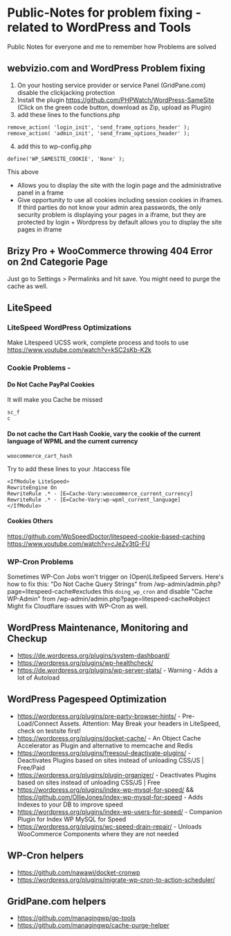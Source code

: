# Public-Notes for problem fixing - related to WordPress and Tools
Public Notes for everyone and me to remember how Problems are solved

## webvizio.com and WordPress Problem fixing
1. On your hosting service provider or service Panel (GridPane.com) disable the clickjacking protection
2. Install the plugin https://github.com/PHPWatch/WordPress-SameSite
(Click on the green code button, download as Zip, upload as Plugin)
3. add these lines to the functions.php
```
remove_action( 'login_init', 'send_frame_options_header' );
remove_action( 'admin_init', 'send_frame_options_header' );
``` 
4. add this to wp-config.php
```
define('WP_SAMESITE_COOKIE', 'None' );
```

This above 
- Allows you to display the site with the login page and the administrative panel in a frame
- Give opportunity to use all cookies including session cookies in iframes.
If third parties do not know your admin area passwords, the only security problem is displaying your pages in a iframe, but they are protected by login + Wordpress by default allows you to display the site pages in iframe

## Brizy Pro + WooCommerce throwing 404 Error on 2nd Categorie Page
Just go to Settings > Permalinks and hit save. You might need to purge the cache as well.

## LiteSpeed 
### LiteSpeed WordPress Optimizations
Make Litespeed UCSS work, complete process and tools to use
https://www.youtube.com/watch?v=kSC2sKb-K2k

### Cookie Problems - 
#### Do Not Cache PayPal Cookies
It will make you Cache be missed
```
sc_f
c
```

#### Do not cache the Cart Hash Cookie, vary the cookie of the current language of WPML and the current currency
```
woocommerce_cart_hash
```
Try to add these lines to your .htaccess file

```
<IfModule LiteSpeed>
RewriteEngine On 
RewriteRule .* - [E=Cache-Vary:woocommerce_current_currency]
RewriteRule .* - [E=Cache-Vary:wp-wpml_current_language]
</IfModule>
```

#### Cookies Others
https://github.com/WpSpeedDoctor/litespeed-cookie-based-caching
https://www.youtube.com/watch?v=cJeZv3tG-FU

### WP-Cron Problems
Sometimes WP-Con Jobs won't trigger on (Open)LiteSpeed Servers. Here's how to fix this:
"Do Not Cache Query Strings" from /wp-admin/admin.php?page=litespeed-cache#excludes this 
`doing_wp_cron`
and disable "Cache WP-Admin" from /wp-admin/admin.php?page=litespeed-cache#object 
Might fix Cloudflare issues with WP-Cron as well.

## WordPress Maintenance, Monitoring and Checkup
- https://de.wordpress.org/plugins/system-dashboard/
- https://wordpress.org/plugins/wp-healthcheck/
- https://de.wordpress.org/plugins/wp-server-stats/ - Warning - Adds a lot of Autoload

## WordPress Pagespeed Optimization
- https://wordpress.org/plugins/pre-party-browser-hints/ - Pre-Load/Connect Assets. Attention: May Break your headers in LiteSpeed, check on testsite first!
- https://wordpress.org/plugins/docket-cache/ - An Object Cache Accelerator as Plugin and alternative to memcache and Redis
- https://wordpress.org/plugins/freesoul-deactivate-plugins/ - Deactivates Plugins based on sites instead of unloading CSS/JS |  Free/Paid
- https://wordpress.org/plugins/plugin-organizer/ - Deactivates Plugins based on sites instead of unloading CSS/JS | Free
- https://wordpress.org/plugins/index-wp-mysql-for-speed/ && https://github.com/OllieJones/index-wp-mysql-for-speed - Adds Indexes to your DB to improve speed
- https://wordpress.org/plugins/index-wp-users-for-speed/ - Companion Plugin for Index WP MySQL for Speed
- https://wordpress.org/plugins/wc-speed-drain-repair/ - Unloads WooCommerce Components where they are not needed

## WP-Cron helpers
- https://github.com/nawawi/docket-cronwp
- https://wordpress.org/plugins/migrate-wp-cron-to-action-scheduler/

## GridPane.com helpers
- https://github.com/managingwp/gp-tools
- https://github.com/managingwp/cache-purge-helper

